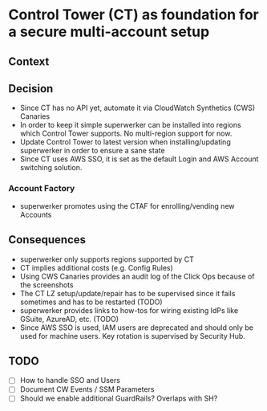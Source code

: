 
# Control Tower (CT) as foundation for a secure multi-account setup

## Context


## Decision

 - Since CT has no API yet, automate it via CloudWatch Synthetics (CWS) Canaries
 - In order to keep it simple superwerker can be installed into regions which Control Tower supports. No multi-region support for now.
 - Update Control Tower to latest version when installing/updating superwerker in order to ensure a sane state
 - Since CT uses AWS SSO, it is set as the default Login and AWS Account switching solution.

### Account Factory 

 - superwerker promotes using the CTAF for enrolling/vending new Accounts

## Consequences

 - superwerker only supports regions supported by CT
 - CT implies additional costs (e.g. Config Rules)
 - Using CWS Canaries provides an audit log of the Click Ops because of the screenshots
 - The CT LZ setup/update/repair has to be supervised since it fails sometimes and has to be restarted (TODO)
 - superwerker provides links to how-tos for wiring existing IdPs like GSuite, AzureAD, etc. (TODO)
 - Since AWS SSO is used, IAM users are deprecated and should only be used for machine users. Key rotation is supervised by Security Hub.

## TODO

 - [ ] How to handle SSO and Users
 - [ ] Document CW Events / SSM Parameters
 - [ ] Should we enable additional GuardRails? Overlaps with SH?
